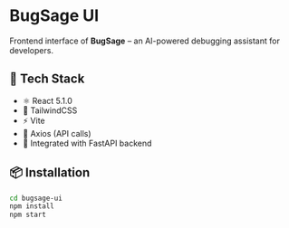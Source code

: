 # BugSage UI

Frontend interface of **BugSage** – an AI-powered debugging assistant for developers.

## 🚀 Tech Stack

- ⚛️ React 5.1.0
- 🎨 TailwindCSS
- ⚡ Vite
- 📡 Axios (API calls)
- 🔄 Integrated with FastAPI backend

## 📦 Installation

```bash
cd bugsage-ui
npm install
npm start

